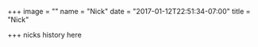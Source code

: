 +++
image = ""
name = "Nick"
date = "2017-01-12T22:51:34-07:00"
title = "Nick"

+++
nicks history here
